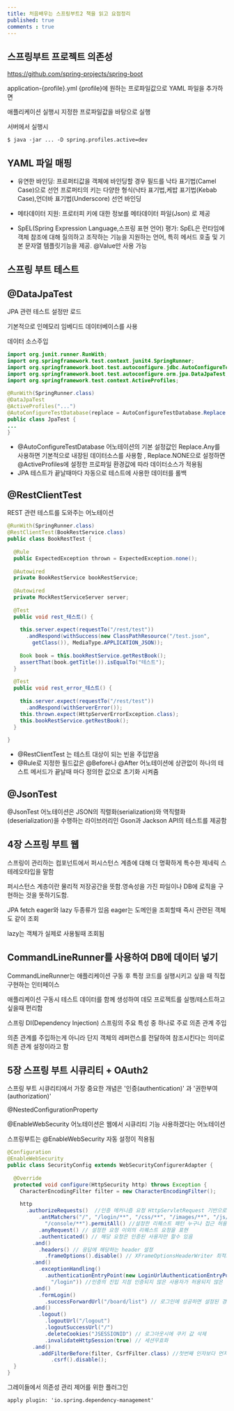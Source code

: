 ```yaml
---
title: 처음배우는 스프링부트2 책을 읽고 요점정리
published: true
comments : true
---
```



## 스프링부트 프로젝트 의존성 

https://github.com/spring-projects/spring-boot

application-{profile}.yml {profile}에 원하는 프로파일값으로 YAML 파일을 추가하면 

애플리케이션 실행시 지정한 프로파일값을 바탕으로 실행

서버에서 실행시

    $ java -jar ... -D spring.profiles.active=dev

## YAML 파일 매핑

- 유연한 바인딩: 프로퍼티값을 객체에 바인딩할 경우 필드를 낙타 표기법(Camel Case)으로 선언 프로퍼티의 키는 다양한 형식(낙타 표기법,케밥 표기법(Kebab Case),언더바 표기법(Underscore) 선언 바인딩

- 메타데이터 지원: 프로터피 키에 대한 정보를 메타데이터 파일(Json) 로 제공
- SpEL(Spring Expression Language,스프링 표현 언어) 평가: SpEL은 런타임에 객체 참조에 대해 질의하고 조작하는 기능을 지원하는 언어, 특히 메서드 호출 및 기본 문자열 템플릿기능을 제공. @Value만 사용 가능

## 스프링 부트 테스트

## @DataJpaTest

JPA 관련 테스트 설정만 로드 

기본적으로 인메모리 임베디드 데이터베이스를 사용 

데이터 소스주입
```java
import org.junit.runner.RunWith;
import org.springframework.test.context.junit4.SpringRunner;
import org.springframework.boot.test.autoconfigure.jdbc.AutoConfigureTestDatabase;
import org.springframework.boot.test.autoconfigure.orm.jpa.DataJpaTest;
import org.springframework.test.context.ActiveProfiles;
    
@RunWith(SpringRunner.class)
@DataJpaTest
@ActiveProfiles("...")
@AutoConfigureTestDatabase(replace = AutoConfigureTestDatabase.Replace.NONE)
public class JpaTest {
...
}
```

- @AutoConfigureTestDatabase 어노테이션의 기본 설정값인 Replace.Any를 사용하면 기본적으로 내장된 데이터소스를 사용함 , Replace.NONE으로 설정하면 @ActiveProfiles에 설정한 프로파일 환경값에 따라 데이터소스가 적용됨
- JPA 테스트가 끝날때마다 자동으로 테스트에 사용한 데이터를 롤백

## @RestClientTest

REST 관련 테스트를 도와주는 어노테이션 
```java
@RunWith(SpringRunner.class)
@RestClientTest(BookRestService.class)
public class BookRestTest {
    
  @Rule
  public ExpectedException thrown = ExpectedException.none();
    
  @Autowired
  private BookRestService bookRestService;
    
  @Autowired
  private MockRestServiceServer server;
    
  @Test
  public void rest_테스트() {
    	
    this.server.expect(requestTo("/rest/test"))
      .andRespond(withSuccess(new ClassPathResource("/test.json",
    	getClass()), MediaType.APPLICATION_JSON));
    
    Book book = this.bookRestService.getRestBook();
    assertThat(book.getTitle()).isEqualTo("테스트");
  }
    
  @Test
  public void rest_error_테스트() {
    		
    this.server.expect(requestTo("/rest/test"))
      .andRespond(withServerError());
    this.thrown.expect(HttpServerErrorException.class);
    this.bookRestService.getRestBook();
  }
    
}

```
    
- @RestClientTest 는 테스트 대상이 되는 빈을 주입받음
- @Rule로 지정한 필드값은 @Before나 @After 어노테이션에 상관없이 하나의 테스트 메서드가 끝날때 마다 정의한 값으로 초기화 시켜줌

## @JsonTest

@JsonTest 어노테이션은 JSON의 직렬화(serialization)와 역직렬화(deserialization)을 수행하는 라이브러리인 Gson과 Jackson API의 테스트를 제공함

## 4장 스프링 부트 웹

스프링이 관리하는 컴포넌트에서 퍼시스턴스 계층에 대해 더 명확하게 특수한 제네릭 스테레오타입을 말함

퍼시스턴스 계층이란 물리적 저장공간을 뜻함.영속성을 가진 파일이나 DB에 로직을 구현하는 것을 뜻하기도함.

JPA fetch eager와 lazy 두종류가 있음 eager는 도메인을 조회할때 즉시 관련된 객체도 같이 조회

lazy는 객체가 실제로 사용될때 조회됨

## CommandLineRunner를 사용하여 DB에 데이터 넣기

CommandLineRunner는 애플리케이션 구동 후 특정 코드를 실행시키고 싶을 때 직접 구현하는 인터페이스 

애플리케이션 구동시 테스트 데이터를 함께 생성하여 데모 프로젝트를 실행/테스트하고 싶을때 편리함 

스프링 DI(Dependency Injection) 스프링의 주요 특성 중 하나로 주로 의존 관계 주입 

의존 관계를 주입하는게 아니라 단지 객체의 레퍼런스를 전달하여 참조시킨다는 의미로 의존 관계 설정이라고 함 

## 5장 스프링 부트 시큐리티 + OAuth2

스프링 부트 시큐리티에서 가장 중요한 개념은 '인증(authentication)' 과 '권한부여(authorization)'

@NestedConfigurationProperty

@EnableWebSecurity 어노테이션은 웹에서 시큐리티 기능 사용하겠다는 어노테이션 

스프링부트는 @EnableWebSecurity 자동 설정이 적용됨 
```java
@Configuration
@EnableWebSecurity
public class SecurityConfig extends WebSecurityConfigurerAdapter {
    
  @Override
  protected void configure(HttpSecurity http) throws Exception {
    CharacterEncodingFilter filter = new CharacterEncodingFilter();
    	
    http
      .authorizeRequests()  //인증 메커니즘 요청 HttpServletRequest 기반으로 설정
    	  .antMatchers("/", "/login/**", "/css/**", "/images/**", "/js/**", // 요청 패턴을 리스트 형식으로 설정 
    	    "/console/**").permitAll() //설정한 리퀘스트 패턴 누구나 접근 허용 
    	  .anyRequest() // 설정한 요청 이외의 리퀘스트 요청을 표현 
    	  .authenticated() // 해당 요청은 인증된 사용자만 할수 있음 
    	.and()
    	  .headers() // 응답에 해당하는 header 설정 
    		.frameOptions().disable() // XFrameOptionsHeaderWriter 최적화 설정을 허용안함 
    	.and()
    	  .exceptionHandling()
    		.authenticationEntryPoint(new LoginUrlAuthenticationEntryPoint(
    		  "/login")) //인증의 진입 지점 인증되지 않은 사용자가 허용되지 않은 경로로 리퀘스트 요청하면 /login으로 이동 
    	.and()
    	  .formLogin()
    		.successForwardUrl("/board/list") // 로그인에 성공하면 설정된 경로로 포워딩 
    	.and()
    	  .logout()
    		.logoutUrl("/logout") 
    		.logoutSuccessUrl("/")
    		.deleteCookies("JSESSIONID") // 로그아웃시에 쿠키 값 삭제 
    		.invalidateHttpSession(true) // 세션무효화 
    	.and()
    	  .addFilterBefore(filter, CsrfFilter.class) //첫번째 인자보다 먼저 시작될 필터를 등록 
    		  .csrf().disable(); 
  }
}
```
    
    
    
    

그레이들에서 의존성 관리 제어를 위한 플러그인

    apply plugin: 'io.spring.dependency-management'
    
    